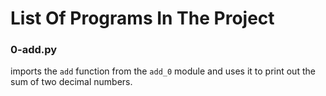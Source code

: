 # List Of Programs In The Project

### 0-add.py
imports the `add` function from the `add_0` module and uses it to print out the sum of two decimal numbers.

###  
